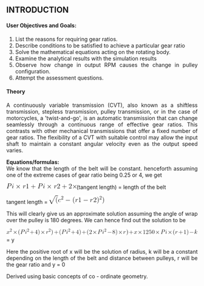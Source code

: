 ## INTRODUCTION<br>
<div style="text-align: justify">   

#### User Objectives and Goals:

1. 	List the reasons for requiring gear ratios.
2. Describe conditions to be satisfied to achieve a particular gear ratio
3. Solve the mathematical equations acting on the rotating body.
4. Examine the analytical results with the simulation results
5. Observe how change in output RPM causes the change in pulley configuration.
6. Attempt the assessment questions.


#### Theory
A continuously variable transmission (CVT), also known as a shiftless transmission, stepless transmission, pulley transmission, or  in the case of motorcycles, a 'twist-and-go', is an automatic transmission that can change seamlessly through a continuous range of effective gear ratios. This contrasts with other mechanical transmissions that offer a fixed number of gear ratios. The flexibility of a CVT with suitable control may allow the input shaft to maintain a constant angular velocity even as the output speed varies.

**Equations/formulas:**  
We know that the length of the belt will be constant. henceforth assuming one of the extreme cases of gear ratio being 0.25 or 4, we get   

<img src="./images/eq1.png" />(tangent length) = length of the belt  

tangent length = <img src="./images/eq2.png" />

This will clearly give us an approximate solution assuming the angle of wrap over the pulley is 180 degrees.
We can hence find out the solution to be  

<img src="./images/eq3.png" /> = y

Here the positive root of x will be the solution of radius, k will be a constant depending on the length of the belt and distance between pulleys, r will be the gear ratio and y = 0  

Derived using basic concepts of co - ordinate geometry.

